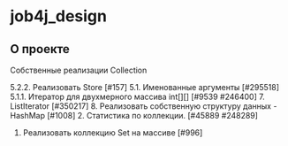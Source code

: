 # job4j_design

## О проекте

Собственные реализации Collection

5.2.2. Реализовать Store<T extends Base> [#157]
5.1. Именованные аргументы [#295518]
5.1.1. Итератор для двухмерного массива int[][] [#9539 #246400]
7. ListIterator [#350217]
8. Реализовать собственную структуру данных - HashMap [#1008]
2. Статистика по коллекции. [#45889 #248289]
1. Реализовать коллекцию Set на массиве [#996]
